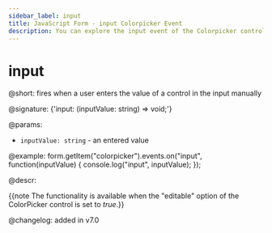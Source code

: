 ```yaml
---
sidebar_label: input
title: JavaScript Form - input Colorpicker Event 
description: You can explore the input event of the Colorpicker control of Form in the documentation of the DHTMLX JavaScript UI library. Browse developer guides and API reference, try out code examples and live demos, and download a free 30-day evaluation version of DHTMLX Suite 7.
---
```


# input

@short: fires when a user enters the value of a control in the input manually

@signature: {'input: (inputValue: string) => void;'} 

@params:
- `inputValue: string` - an entered value

@example:
form.getItem("colorpicker").events.on("input", function(inputValue) {
    console.log("input", inputValue);
});

@descr:

{{note The functionality is available when the "editable" option of the ColorPicker control is set to *true*.}}

@changelog: added in v7.0
